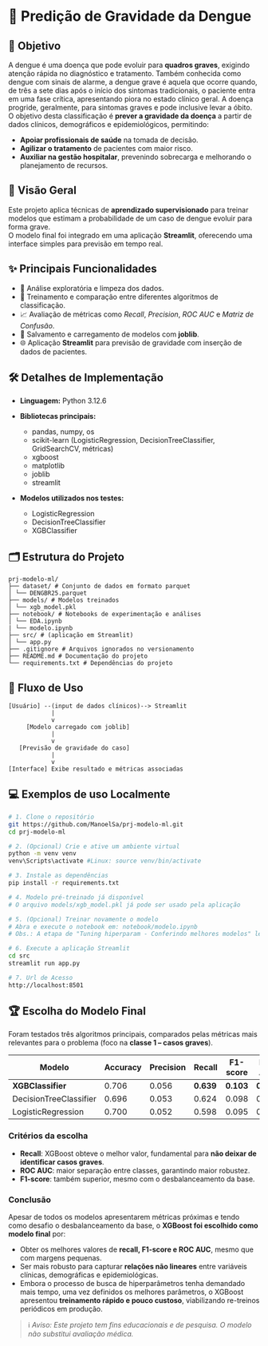 # 🦟 Predição de Gravidade da Dengue

## 🎯 Objetivo
A dengue é uma doença que pode evoluir para **quadros graves**, exigindo atenção rápida no diagnóstico e tratamento.
Também conhecida como dengue com sinais de alarme, a dengue grave é aquela que ocorre quando, de três a sete dias após o início dos sintomas tradicionais, o paciente entra em uma fase crítica, apresentando piora no estado clínico geral. A doença progride, geralmente, para sintomas graves e pode inclusive levar a óbito.  
O objetivo desta classificação é **prever a gravidade da doença** a partir de dados clínicos, demográficos e epidemiológicos, permitindo:  
- **Apoiar profissionais de saúde** na tomada de decisão.  
- **Agilizar o tratamento** de pacientes com maior risco.  
- **Auxiliar na gestão hospitalar**, prevenindo sobrecarga e melhorando o planejamento de recursos.

## 🌟 Visão Geral
Este projeto aplica técnicas de **aprendizado supervisionado** para treinar modelos que estimam a probabilidade de um caso de dengue evoluir para forma grave.  
O modelo final foi integrado em uma aplicação **Streamlit**, oferecendo uma interface simples para previsão em tempo real.

## ✨ Principais Funcionalidades

- 🔎 Análise exploratória e limpeza dos dados.  
- 🧠 Treinamento e comparação entre diferentes algoritmos de classificação.  
- 📈 Avaliação de métricas como *Recall*, *Precision*, *ROC AUC* e *Matriz de Confusão*.  
- 💾 Salvamento e carregamento de modelos com **joblib**.  
- 🌐 Aplicação **Streamlit** para previsão de gravidade com inserção de dados de pacientes. 

## 🛠️ Detalhes de Implementação

- **Linguagem:** Python 3.12.6  
- **Bibliotecas principais:**  
  - pandas, numpy, os  
  - scikit-learn (LogisticRegression, DecisionTreeClassifier, GridSearchCV, métricas)  
  - xgboost  
  - matplotlib  
  - joblib  
  - streamlit  

- **Modelos utilizados nos testes:**  
  - LogisticRegression  
  - DecisionTreeClassifier 
  - XGBClassifier 

## 🗂️ Estrutura do Projeto
```text
prj-modelo-ml/
├── dataset/ # Conjunto de dados em formato parquet
│ └── DENGBR25.parquet
├── models/ # Modelos treinados
│ └── xgb_model.pkl
├── notebook/ # Notebooks de experimentação e análises
│ └── EDA.ipynb
| └── modelo.ipynb
├── src/ # (aplicação em Streamlit)
│ └── app.py
├── .gitignore # Arquivos ignorados no versionamento
├── README.md # Documentação do projeto
└── requirements.txt # Dependências do projeto 

```

## 🔀 Fluxo de Uso

```text
[Usuário] --(input de dados clínicos)--> Streamlit 
            |
            v
     [Modelo carregado com joblib]
            |
            v
   [Previsão de gravidade do caso]
            |
            v
[Interface] Exibe resultado e métricas associadas

```

## 💻 Exemplos de uso Localmente
```bash
# 1. Clone o repositório
git https://github.com/ManoelSa/prj-modelo-ml.git
cd prj-modelo-ml

# 2. (Opcional) Crie e ative um ambiente virtual
python -m venv venv
venv\Scripts\activate #Linux: source venv/bin/activate

# 3. Instale as dependências
pip install -r requirements.txt

# 4. Modelo pré-treinado já disponível
# O arquivo models/xgb_model.pkl já pode ser usado pela aplicação

# 5. (Opcional) Treinar novamente o modelo
# Abra e execute o notebook em: notebook/modelo.ipynb
# Obs.: A etapa de "Tuning hiperparam - Conferindo melhores modelos" leva em média uns 20 min para execução.

# 6. Execute a aplicação Streamlit
cd src
streamlit run app.py

# 7. Url de Acesso
http://localhost:8501

```

## 🏆 Escolha do Modelo Final

Foram testados três algoritmos principais, comparados pelas métricas mais relevantes para o problema (foco na **classe 1 – casos graves**).

| Modelo                  | Accuracy | Precision | Recall | F1-score | ROC AUC |
|--------------------------|----------|-----------|--------|----------|---------|
| **XGBClassifier**        | 0.706    | 0.056     | **0.639** | **0.103**  | **0.731** |
| DecisionTreeClassifier   | 0.696    | 0.053     | 0.624  | 0.098    | 0.712   |
| LogisticRegression       | 0.700    | 0.052     | 0.598  | 0.095    | 0.702   |

### Critérios da escolha
- **Recall**: XGBoost obteve o melhor valor, fundamental para **não deixar de identificar casos graves**.  
- **ROC AUC**: maior separação entre classes, garantindo maior robustez.  
- **F1-score**: também superior, mesmo com o desbalanceamento da base.  

### Conclusão 
Apesar de todos os modelos apresentarem métricas próximas e tendo como desafio o desbalanceamento da base, o **XGBoost foi escolhido como modelo final** por:

- Obter os melhores valores de **recall, F1-score e ROC AUC**, mesmo que com margens pequenas.   
- Ser mais robusto para capturar **relações não lineares** entre variáveis clínicas, demográficas e epidemiológicas.  
- Embora o processo de busca de hiperparâmetros tenha demandado mais tempo, uma vez definidos os melhores parâmetros, o XGBoost apresentou **treinamento rápido e pouco custoso**, viabilizando re-treinos periódicos em produção.

> ℹ️ _Aviso: Este projeto tem fins educacionais e de pesquisa. O modelo não substitui avaliação médica._
